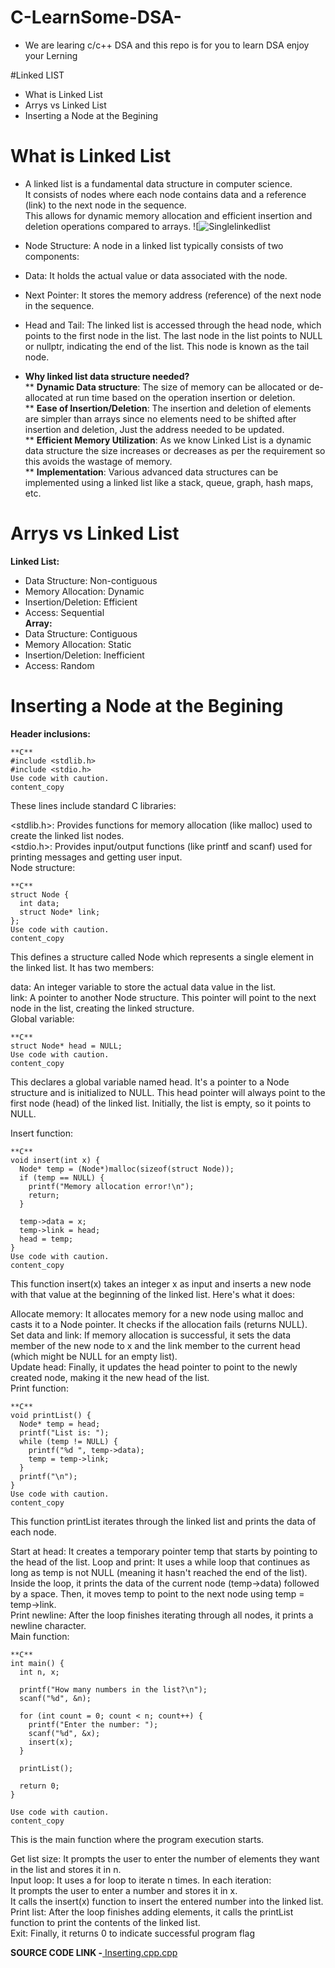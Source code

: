 # C-LearnSome-DSA-
   * We are learing c/c++ DSA and this repo is for you to learn DSA
      enjoy your Lerning   

#Linked LIST    

* What is Linked List
* Arrys vs Linked List
* Inserting a Node at the Begining

# What is Linked List  
 * A linked list is a fundamental data structure in computer science.  
   It consists of nodes where each node contains data and a reference (link) to the next node in the sequence.  
   This allows for dynamic memory allocation and efficient insertion and deletion operations compared to arrays.
![![Singlelinkedlist](https://github.com/Ayushkumar290/C-LearnSome-DSA-/assets/143092664/6c71ae83-4f06-47f9-976b-674f619baa2b)
 * Node Structure: A node in a linked list typically consists of two components:  
 * Data: It holds the actual value or data associated with the node.  
 * Next Pointer: It stores the memory address (reference) of the next node in the sequence.  
 * Head and Tail: The linked list is accessed through the head node, which points to the first node in the list. The last node in the list points to NULL or nullptr, indicating the end of the list. This node is known as the tail node.

   
 * **Why linked list data structure needed?**    
   ** **Dynamic Data structure**: The size of memory can be allocated or de-allocated at run time based on the operation insertion or deletion.  
   ** **Ease of Insertion/Deletion**: The insertion and deletion of elements are simpler than arrays since no elements need to be shifted after insertion and deletion, Just the address needed to be updated.  
   ** **Efficient Memory Utilization**: As we know Linked List is a dynamic data structure the size increases or decreases as per the requirement so this avoids the wastage of memory.   
   ** **Implementation**: Various advanced data structures can be implemented using a linked list like a stack, queue, graph, hash maps, etc.
   
# **Arrys vs Linked List**    
**Linked List:**  
   * Data Structure: Non-contiguous  
   * Memory Allocation: Dynamic  
   * Insertion/Deletion: Efficient  
   * Access: Sequential  
**Array:**  
   * Data Structure: Contiguous  
   * Memory Allocation: Static  
   * Insertion/Deletion: Inefficient  
   * Access: Random  
# **Inserting a Node at the Begining**  
  **Header inclusions:**
~~~
**C**
#include <stdlib.h>  
#include <stdio.h>  
Use code with caution.  
content_copy  
~~~
These lines include standard C libraries:  

<stdlib.h>: Provides functions for memory allocation (like malloc) used to create the linked list nodes.  
<stdio.h>: Provides input/output functions (like printf and scanf) used for printing messages and getting user input.  
Node structure:  
~~~  
**C**  
struct Node {  
  int data;  
  struct Node* link;  
};  
Use code with caution.  
content_copy  
~~~  
This defines a structure called Node which represents a single element in the linked list. It has two members:  
  
data: An integer variable to store the actual data value in the list.  
link: A pointer to another Node structure. This pointer will point to the next node in the list, creating the linked structure.  
Global variable:    
~~~  
**C**  
struct Node* head = NULL;  
Use code with caution.  
content_copy    
~~~
This declares a global variable named head. It's a pointer to a Node structure and is initialized to NULL. This head pointer will always point to the first node (head) of the linked list. Initially, the list is empty, so it points to NULL.  

Insert function:  
~~~  
**C**    
void insert(int x) {  
  Node* temp = (Node*)malloc(sizeof(struct Node));  
  if (temp == NULL) {  
    printf("Memory allocation error!\n");  
    return;
  }  

  temp->data = x;
  temp->link = head;
  head = temp;
}
Use code with caution.
content_copy
~~~
This function insert(x) takes an integer x as input and inserts a new node with that value at the beginning of the linked list. Here's what it does:  
  
Allocate memory: It allocates memory for a new node using malloc and casts it to a Node pointer. It checks if the allocation fails (returns NULL).  
Set data and link: If memory allocation is successful, it sets the data member of the new node to x and the link member to the current head (which might be NULL for an empty list).  
Update head: Finally, it updates the head pointer to point to the newly created node, making it the new head of the list.  
Print function:  
~~~  
**C**  
void printList() {
  Node* temp = head;
  printf("List is: ");
  while (temp != NULL) {
    printf("%d ", temp->data);
    temp = temp->link;
  }
  printf("\n");
}
Use code with caution.
content_copy
~~~  
This function printList iterates through the linked list and prints the data of each node.  

Start at head: It creates a temporary pointer temp that starts by pointing to the head of the list.
Loop and print: It uses a while loop that continues as long as temp is not NULL (meaning it hasn't reached the end of the list). Inside the loop, it prints the data of the current node (temp->data) followed by a space. Then, it moves temp to point to the next node   using temp = temp->link.  
Print newline: After the loop finishes iterating through all nodes, it prints a newline character.  
Main function:  
~~~  
**C**
int main() {
  int n, x;

  printf("How many numbers in the list?\n");
  scanf("%d", &n);

  for (int count = 0; count < n; count++) {
    printf("Enter the number: ");
    scanf("%d", &x);
    insert(x);
  }

  printList();

  return 0;
}

Use code with caution.
content_copy
~~~  
This is the main function where the program execution starts.    

Get list size: It prompts the user to enter the number of elements they want in the list and stores it in n.    
Input loop: It uses a for loop to iterate n times. In each iteration:    
It prompts the user to enter a number and stores it in x.      
It calls the insert(x) function to insert the entered number into the linked list.    
Print list: After the loop finishes adding elements, it calls the printList function to print the contents of the linked list.    
Exit: Finally, it returns 0 to indicate successful program flag    

**SOURCE CODE LINK -**[ Inserting.cpp.cpp](https://github.com/Ayushkumar290/C-LearnSome-DSA-/blob/main/Inserting.cpp.cpp)
